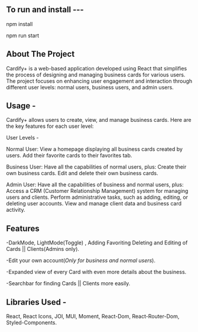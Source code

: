 To run and install --- 
-

npm install


npm run start

About The Project
-
Cardify+ is a web-based application developed using React that simplifies the process of designing and managing business cards for various users. The project focuses on enhancing user engagement and interaction through different user levels: normal users, business users, and admin users.


Usage -
-

Cardify+ allows users to create, view, and manage business cards. Here are the key features for each user level:


User Levels -

Normal User:
View a homepage displaying all business cards created by users.
Add their favorite cards to their favorites tab.

Business User:
Have all the capabilities of normal users, plus:
Create their own business cards.
Edit and delete their own business cards.

Admin User:
Have all the capabilities of business and normal users, plus:
Access a CRM (Customer Relationship Management) system for managing users and clients.
Perform administrative tasks, such as adding, editing, or deleting user accounts.
View and manage client data and business card activity.


Features
-
-DarkMode, LightMode(Toggle) , Adding Favoriting Deleting and Editing of Cards || Clients(Admins only).

-Edit your own account(*Only for business and normal users*).

-Expanded view of every Card with even more details about the business.

-Searchbar for finding Cards || Clients more easily.


Libraries Used - 
-
React,
React Icons,
JOI,
MUI,
Moment,
React-Dom,
React-Router-Dom,
Styled-Components.


